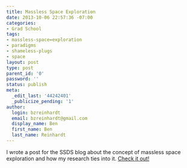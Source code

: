 ```yaml
---
title: Massless Space Exploration
date: 2013-10-06 22:57:36 -07:00
categories:
- Grad School
tags:
- massless-space=exploration
- paradigms
- shameless-plugs
- space
layout: post
type: post
parent_id: '0'
password: ''
status: publish
meta:
  _edit_last: '44242401'
  _publicize_pending: '1'
author:
  login: bzreinhardt
  email: bzreinhardt@gmail.com
  display_name: Ben
  first_name: Ben
  last_name: Reinhardt
---
```


<p>I wrote a post for the SSDS blog about the concept of massless space exploration and how my research ties into it. <a href="http://www.spacecraftresearch.com/blog/?p=220" target="_blank">Check it out!</a></p>

